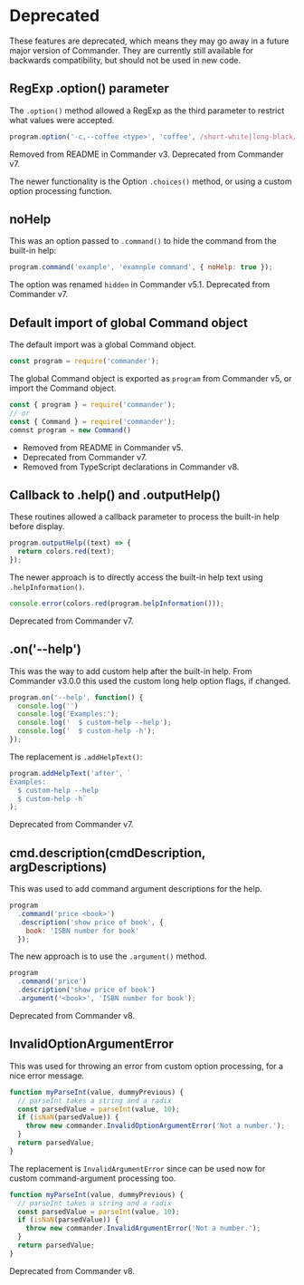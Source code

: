 # Deprecated

These features are deprecated, which means they may go away in a future major version of Commander.
They are currently still available for backwards compatibility, but should not be used in new code.

## RegExp .option() parameter

The `.option()` method allowed a RegExp as the third parameter to restrict what values were accepted.

```js
program.option('-c,--coffee <type>', 'coffee', /short-white|long-black/);
```

Removed from README in Commander v3. Deprecated from Commander v7.

The newer functionality is the Option `.choices()` method, or using a custom option processing function.

## noHelp

This was an option passed to `.command()` to hide the command from the built-in help:

```js
program.command('example', 'examnple command', { noHelp: true });
```

The option was renamed `hidden` in Commander v5.1. Deprecated from Commander v7. 

## Default import of global Command object

The default import was a global Command object.

```js
const program = require('commander');
```

The global Command object is exported as `program` from Commander v5, or import the Command object.

```js
const { program } = require('commander');
// or
const { Command } = require('commander');
comnst program = new Command()
```

- Removed from README in Commander v5.
- Deprecated from Commander v7. 
- Removed from TypeScript declarations in Commander v8.

## Callback to .help() and .outputHelp()

These routines allowed a callback parameter to process the built-in help before display.

```js
program.outputHelp((text) => {
  return colors.red(text);
});
```

The newer approach is to directly access the built-in help text using `.helpInformation()`.

```js
console.error(colors.red(program.helpInformation()));
```

Deprecated from Commander v7.

## .on('--help')

This was the way to add custom help after the built-in help. From Commander v3.0.0 this used the custom long help option flags, if changed.

```js
program.on('--help', function() {
  console.log('')
  console.log('Examples:');
  console.log('  $ custom-help --help');
  console.log('  $ custom-help -h');
});
```

The replacement is `.addHelpText()`:

```js
program.addHelpText('after', `
Examples:
  $ custom-help --help
  $ custom-help -h`
);
```

Deprecated from Commander v7. 

## cmd.description(cmdDescription, argDescriptions)

This was used to add command argument descriptions for the help.

```js
program
  .command('price <book>')
  .description('show price of book', {
    book: 'ISBN number for book'
  });
```

The new approach is to use the `.argument()` method.

```js
program
  .command('price')
  .description('show price of book')
  .argument('<book>', 'ISBN number for book');
```


Deprecated from Commander v8.

## InvalidOptionArgumentError

This was used for throwing an error from custom option processing, for a nice error message.

```js
function myParseInt(value, dummyPrevious) {
  // parseInt takes a string and a radix
  const parsedValue = parseInt(value, 10);
  if (isNaN(parsedValue)) {
    throw new commander.InvalidOptionArgumentError('Not a number.');
  }
  return parsedValue;
}
```

The replacement is `InvalidArgumentError` since can be used now for custom command-argument processing too.

```js
function myParseInt(value, dummyPrevious) {
  // parseInt takes a string and a radix
  const parsedValue = parseInt(value, 10);
  if (isNaN(parsedValue)) {
    throw new commander.InvalidArgumentError('Not a number.');
  }
  return parsedValue;
}
```

Deprecated from Commander v8.
